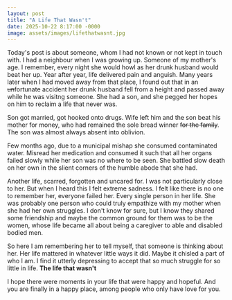 ```yaml
---
layout: post
title: "A Life That Wasn't"
date: 2025-10-22 8:17:00 -0000
image: assets/images/lifethatwasnt.jpg
---
```


Today's post is about someone, whom I had not known or not kept in touch with. I had a neighbour when I was growing up. Someone of my mother's age. I remember, every night she would howl as her drunk husband would beat her up. Year after year, life delivered pain and anguish. Many years later when I had moved away from that place, I found out that in an <s>un</s>fortunate accident her drunk husband fell from a height and passed away while he was visitng someone. She had a son, and she pegged her hopes on him to reclaim a life that never was.

Son got married, got hooked onto drugs. Wife left him and the son beat his mother for money, who had remained the sole bread winner <s>for the family</s>. The son was almost always absent into oblivion. 

Few months ago, due to a municipal mishap she consumed contaminated water. Misread her medication and consumed it such that all her organs failed slowly while her son was no where to be seen. She battled slow death on her own in the slient corners of the humble abode that she had.

Another life, scarred, forgotten and uncared for. I was not particularly close to her. But when I heard this I felt extreme sadness. I felt like there is no one to remember her, everyone failed her. Every single person in her life. She was probably one person who could truly empathize with my mother when she had her own struggles. I don't know for sure, but I know they shared some friendship and maybe the common ground for them was to be the women, whose life became all about being a caregiver to able and disabled bodied men. 

So here I am remembering her to tell myself, that someone is thinking about her. Her life mattered in whatever little ways it did. Maybe it chisled a part of who I am.  I find it utterly depressing to accept that so much struggle for so little in life. <b>The life that wasn't</b>

I hope there were moments in your life that were happy and hopeful. And you are finally in a happy place, among people who only have love for you.